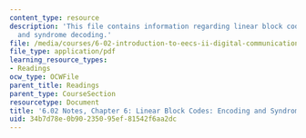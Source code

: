 ```yaml
---
content_type: resource
description: 'This file contains information regarding linear block codes: encoding
  and syndrome decoding.'
file: /media/courses/6-02-introduction-to-eecs-ii-digital-communication-systems-fall-2012/34b7d78e0b90235095ef81542f6aa2dc_MIT6_02F12_chap06.pdf
file_type: application/pdf
learning_resource_types:
- Readings
ocw_type: OCWFile
parent_title: Readings
parent_type: CourseSection
resourcetype: Document
title: '6.02 Notes, Chapter 6: Linear Block Codes: Encoding and Syndrome Decoding'
uid: 34b7d78e-0b90-2350-95ef-81542f6aa2dc
---
```

